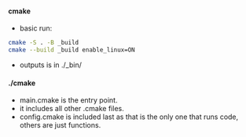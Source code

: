 #### cmake

- basic run:

```bash
cmake -S . -B _build
cmake --build _build enable_linux=ON

```

- outputs is in ./\_bin/

#### ./cmake

- main.cmake is the entry point.
- it includes all other .cmake files.
- config.cmake is included last as that is the only one that runs code, others are just functions.
